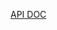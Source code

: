 [API DOC](https://documenter.getpostman.com/view/19756594/2s9YysBM5G#4f9b6013-6ad5-4c30-9036-92f5c6ef78a6)
